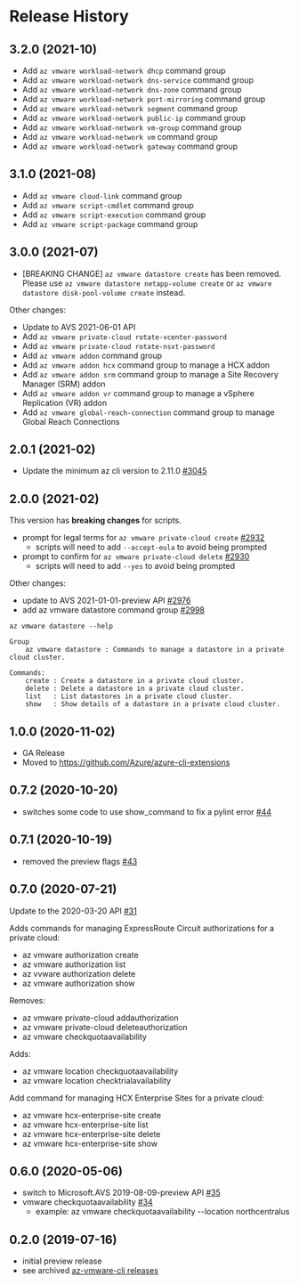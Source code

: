 # Release History

## 3.2.0 (2021-10)

- Add `az vmware workload-network dhcp` command group
- Add `az vmware workload-network dns-service` command group
- Add `az vmware workload-network dns-zone` command group
- Add `az vmware workload-network port-mirroring` command group
- Add `az vmware workload-network segment` command group
- Add `az vmware workload-network public-ip` command group
- Add `az vmware workload-network vm-group` command group
- Add `az vmware workload-network vm` command group
- Add `az vmware workload-network gateway` command group

## 3.1.0 (2021-08)

- Add `az vmware cloud-link` command group
- Add `az vmware script-cmdlet` command group
- Add `az vmware script-execution` command group
- Add `az vmware script-package` command group

## 3.0.0 (2021-07)

- [BREAKING CHANGE] `az vmware datastore create` has been removed. Please use `az vmware datastore netapp-volume create` or `az vmware datastore disk-pool-volume create` instead.

Other changes:

- Update to AVS 2021-06-01 API
- Add `az vmware private-cloud rotate-vcenter-password`
- Add `az vmware private-cloud rotate-nsxt-password`
- Add `az vmware addon` command group
- Add `az vmware addon hcx` command group to manage a HCX addon
- Add `az vmware addon srm` command group to manage a Site Recovery Manager (SRM) addon
- Add `az vmware addon vr` command group to manage a vSphere Replication (VR) addon
- Add `az vmware global-reach-connection` command group to manage Global Reach Connections

## 2.0.1 (2021-02)

- Update the minimum az cli version to 2.11.0 [#3045](https://github.com/Azure/azure-cli-extensions/issues/3045)

## 2.0.0 (2021-02)

This version has **breaking changes** for scripts.

- prompt for legal terms for `az vmware private-cloud create` [#2932](https://github.com/Azure/azure-cli-extensions/pull/2932)
  - scripts will need to add `--accept-eula` to avoid being prompted
- prompt to confirm for `az vmware private-cloud delete` [#2930](https://github.com/Azure/azure-cli-extensions/pull/2930)
  - scripts will need to add `--yes` to avoid being prompted

Other changes:

- update to AVS 2021-01-01-preview API [#2976](https://github.com/Azure/azure-cli-extensions/pull/2976)
- add az vmware datastore command group [#2998](https://github.com/Azure/azure-cli-extensions/pull/2998)

```
az vmware datastore --help

Group
    az vmware datastore : Commands to manage a datastore in a private cloud cluster.

Commands:
    create : Create a datastore in a private cloud cluster.
    delete : Delete a datastore in a private cloud cluster.
    list   : List datastores in a private cloud cluster.
    show   : Show details of a datastore in a private cloud cluster.
```

## 1.0.0 (2020-11-02)

- GA Release
- Moved to https://github.com/Azure/azure-cli-extensions

## 0.7.2 (2020-10-20)

- switches some code to use show_command to fix a pylint error [#44](https://github.com/Azure/az-vmware-cli/pull/44)

## 0.7.1 (2020-10-19)

- removed the preview flags [#43](https://github.com/Azure/az-vmware-cli/pull/43)

## 0.7.0 (2020-07-21)

Update to the 2020-03-20 API [#31](https://github.com/Azure/az-vmware-cli/pull/31)

Adds commands for managing ExpressRoute Circuit authorizations for a private cloud:

- az vmware authorization create
- az vmware authorization list
- az vvware authorization delete
- az vmware authorization show

Removes:

- az vmware private-cloud addauthorization
- az vmware private-cloud deleteauthorization
- az vmware checkquotaavailability

Adds:

- az vmware location checkquotaavailability
- az vmware location checktrialavailability

Add command for managing HCX Enterprise Sites for a private cloud:

- az vmware hcx-enterprise-site create
- az vmware hcx-enterprise-site list
- az vmware hcx-enterprise-site delete
- az vmware hcx-enterprise-site show

## 0.6.0 (2020-05-06)

- switch to Microsoft.AVS 2019-08-09-preview API [#35](https://github.com/Azure/az-vmware-cli/pull/35)
- vmware checkquotaavailability [#34](https://github.com/Azure/az-vmware-cli/pull/34)
  - example: az vmware checkquotaavailability --location northcentralus

## 0.2.0 (2019-07-16)

- initial preview release
- see archived [az-vmware-cli releases](https://github.com/Azure/az-vmware-cli/releases)
